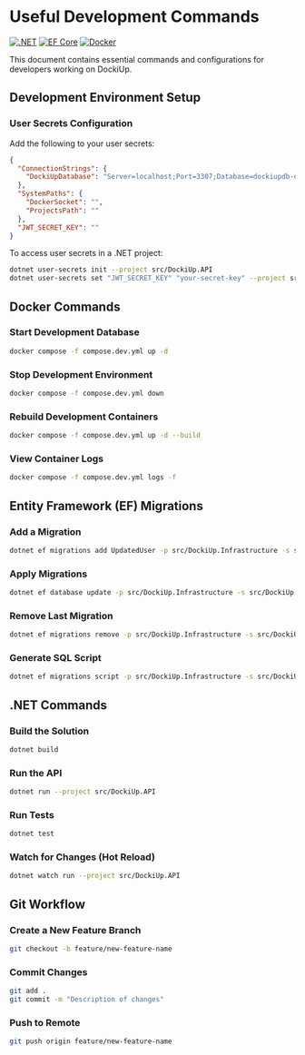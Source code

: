 # Useful Development Commands

[![.NET](https://img.shields.io/badge/.NET-9.0-purple.svg)](https://dotnet.microsoft.com/)
[![EF Core](https://img.shields.io/badge/EF_Core-9.0-blue.svg)](https://docs.microsoft.com/en-us/ef/core/)
[![Docker](https://img.shields.io/badge/docker-required-blue.svg)](https://www.docker.com/)

This document contains essential commands and configurations for developers working on DockiUp.

## Development Environment Setup

### User Secrets Configuration

Add the following to your user secrets:

```json
{
  "ConnectionStrings": {
    "DockiUpDatabase": "Server=localhost;Port=3307;Database=dockiupdb-dev;User=root;Password=;"
  },
  "SystemPaths": {
    "DockerSocket": "",
    "ProjectsPath": ""
  },
  "JWT_SECRET_KEY": ""
}
```

To access user secrets in a .NET project:

```sh
dotnet user-secrets init --project src/DockiUp.API
dotnet user-secrets set "JWT_SECRET_KEY" "your-secret-key" --project src/DockiUp.API
```

## Docker Commands

### Start Development Database

```sh
docker compose -f compose.dev.yml up -d
```

### Stop Development Environment

```sh
docker compose -f compose.dev.yml down
```

### Rebuild Development Containers

```sh
docker compose -f compose.dev.yml up -d --build
```

### View Container Logs

```sh
docker compose -f compose.dev.yml logs -f
```

## Entity Framework (EF) Migrations

### Add a Migration

```sh
dotnet ef migrations add UpdatedUser -p src/DockiUp.Infrastructure -s src/DockiUp.API -o Migrations
```

### Apply Migrations

```sh
dotnet ef database update -p src/DockiUp.Infrastructure -s src/DockiUp.API
```

### Remove Last Migration

```sh
dotnet ef migrations remove -p src/DockiUp.Infrastructure -s src/DockiUp.API
```

### Generate SQL Script

```sh
dotnet ef migrations script -p src/DockiUp.Infrastructure -s src/DockiUp.API -o migration.sql
```

## .NET Commands

### Build the Solution

```sh
dotnet build
```

### Run the API

```sh
dotnet run --project src/DockiUp.API
```

### Run Tests

```sh
dotnet test
```

### Watch for Changes (Hot Reload)

```sh
dotnet watch run --project src/DockiUp.API
```

## Git Workflow

### Create a New Feature Branch

```sh
git checkout -b feature/new-feature-name
```

### Commit Changes

```sh
git add .
git commit -m "Description of changes"
```

### Push to Remote

```sh
git push origin feature/new-feature-name
```
